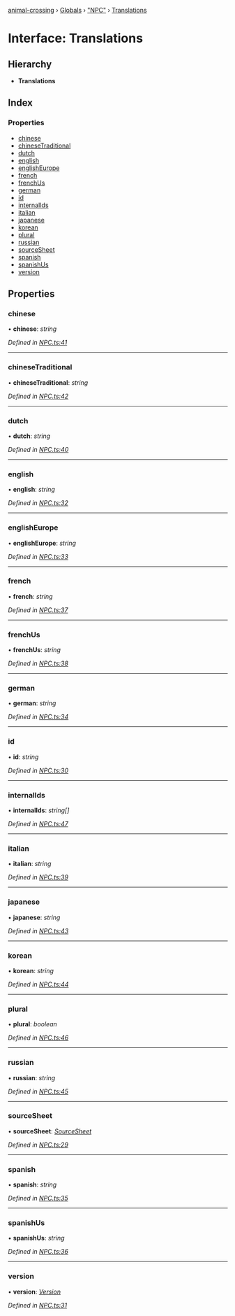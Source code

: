 [animal-crossing](../README.md) › [Globals](../globals.md) › ["NPC"](../modules/_npc_.md) › [Translations](_npc_.translations.md)

# Interface: Translations

## Hierarchy

* **Translations**

## Index

### Properties

* [chinese](_npc_.translations.md#chinese)
* [chineseTraditional](_npc_.translations.md#chinesetraditional)
* [dutch](_npc_.translations.md#dutch)
* [english](_npc_.translations.md#english)
* [englishEurope](_npc_.translations.md#englisheurope)
* [french](_npc_.translations.md#french)
* [frenchUs](_npc_.translations.md#frenchus)
* [german](_npc_.translations.md#german)
* [id](_npc_.translations.md#id)
* [internalIds](_npc_.translations.md#internalids)
* [italian](_npc_.translations.md#italian)
* [japanese](_npc_.translations.md#japanese)
* [korean](_npc_.translations.md#korean)
* [plural](_npc_.translations.md#plural)
* [russian](_npc_.translations.md#russian)
* [sourceSheet](_npc_.translations.md#sourcesheet)
* [spanish](_npc_.translations.md#spanish)
* [spanishUs](_npc_.translations.md#spanishus)
* [version](_npc_.translations.md#version)

## Properties

###  chinese

• **chinese**: *string*

*Defined in [NPC.ts:41](https://github.com/Norviah/animal-crossing/blob/fc7c924/module/types/NPC.ts#L41)*

___

###  chineseTraditional

• **chineseTraditional**: *string*

*Defined in [NPC.ts:42](https://github.com/Norviah/animal-crossing/blob/fc7c924/module/types/NPC.ts#L42)*

___

###  dutch

• **dutch**: *string*

*Defined in [NPC.ts:40](https://github.com/Norviah/animal-crossing/blob/fc7c924/module/types/NPC.ts#L40)*

___

###  english

• **english**: *string*

*Defined in [NPC.ts:32](https://github.com/Norviah/animal-crossing/blob/fc7c924/module/types/NPC.ts#L32)*

___

###  englishEurope

• **englishEurope**: *string*

*Defined in [NPC.ts:33](https://github.com/Norviah/animal-crossing/blob/fc7c924/module/types/NPC.ts#L33)*

___

###  french

• **french**: *string*

*Defined in [NPC.ts:37](https://github.com/Norviah/animal-crossing/blob/fc7c924/module/types/NPC.ts#L37)*

___

###  frenchUs

• **frenchUs**: *string*

*Defined in [NPC.ts:38](https://github.com/Norviah/animal-crossing/blob/fc7c924/module/types/NPC.ts#L38)*

___

###  german

• **german**: *string*

*Defined in [NPC.ts:34](https://github.com/Norviah/animal-crossing/blob/fc7c924/module/types/NPC.ts#L34)*

___

###  id

• **id**: *string*

*Defined in [NPC.ts:30](https://github.com/Norviah/animal-crossing/blob/fc7c924/module/types/NPC.ts#L30)*

___

###  internalIds

• **internalIds**: *string[]*

*Defined in [NPC.ts:47](https://github.com/Norviah/animal-crossing/blob/fc7c924/module/types/NPC.ts#L47)*

___

###  italian

• **italian**: *string*

*Defined in [NPC.ts:39](https://github.com/Norviah/animal-crossing/blob/fc7c924/module/types/NPC.ts#L39)*

___

###  japanese

• **japanese**: *string*

*Defined in [NPC.ts:43](https://github.com/Norviah/animal-crossing/blob/fc7c924/module/types/NPC.ts#L43)*

___

###  korean

• **korean**: *string*

*Defined in [NPC.ts:44](https://github.com/Norviah/animal-crossing/blob/fc7c924/module/types/NPC.ts#L44)*

___

###  plural

• **plural**: *boolean*

*Defined in [NPC.ts:46](https://github.com/Norviah/animal-crossing/blob/fc7c924/module/types/NPC.ts#L46)*

___

###  russian

• **russian**: *string*

*Defined in [NPC.ts:45](https://github.com/Norviah/animal-crossing/blob/fc7c924/module/types/NPC.ts#L45)*

___

###  sourceSheet

• **sourceSheet**: *[SourceSheet](../enums/_npc_.sourcesheet.md)*

*Defined in [NPC.ts:29](https://github.com/Norviah/animal-crossing/blob/fc7c924/module/types/NPC.ts#L29)*

___

###  spanish

• **spanish**: *string*

*Defined in [NPC.ts:35](https://github.com/Norviah/animal-crossing/blob/fc7c924/module/types/NPC.ts#L35)*

___

###  spanishUs

• **spanishUs**: *string*

*Defined in [NPC.ts:36](https://github.com/Norviah/animal-crossing/blob/fc7c924/module/types/NPC.ts#L36)*

___

###  version

• **version**: *[Version](../enums/_npc_.version.md)*

*Defined in [NPC.ts:31](https://github.com/Norviah/animal-crossing/blob/fc7c924/module/types/NPC.ts#L31)*
